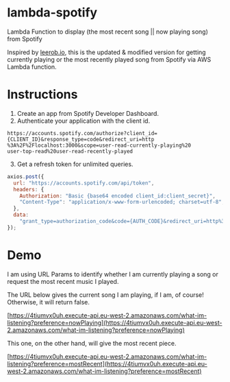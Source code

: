 # lambda-spotify

Lambda Function to display (the most recent song || now playing song) from Spotify

Inspired by [leerob.io](https://leerob.io/), this is the updated & modified version for getting currently playing or the most recently played song from Spotify via AWS Lambda function.

# Instructions

1. Create an app from Spotify Developer Dashboard.
2. Authenticate your application with the client id.

```
https://accounts.spotify.com/authorize?client_id={CLIENT_ID}&response_type=code&redirect_uri=http
%3A%2F%2Flocalhost:3000&scope=user-read-currently-playing%20
user-top-read%20user-read-recently-played
```

3. Get a refresh token for unlimited queries.

```javascript
axios.post({
  url: "https://accounts.spotify.com/api/token",
  headers: {
    Authorization: "Basic {base64 encoded client_id:client_secret}",
    "Content-Type": "application/x-www-form-urlencoded; charset=utf-8",
  },
  data:
    "grant_type=authorization_code&code={AUTH_CODE}&redirect_uri=http%3A%2F%2Flocalhost%3A3000",
});
```

# Demo

I am using URL Params to identify whether I am currently playing a song or request the most recent music I played.

The URL below gives the current song I am playing, if I am, of course! Otherwise, it will return false.

[https://4tiumvx0uh.execute-api.eu-west-2.amazonaws.com/what-im-listening?preference=nowPlaying](https://4tiumvx0uh.execute-api.eu-west-2.amazonaws.com/what-im-listening?preference=nowPlaying)

This one, on the other hand, will give the most recent piece.

[https://4tiumvx0uh.execute-api.eu-west-2.amazonaws.com/what-im-listening?preference=mostRecent](https://4tiumvx0uh.execute-api.eu-west-2.amazonaws.com/what-im-listening?preference=mostRecent)
